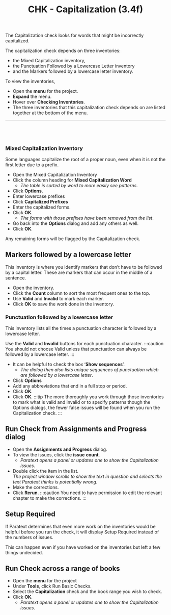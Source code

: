 ﻿---
title: CHK - Capitalization (3.4f)
---
The Capitalization check looks for words that might be incorrectly capitalized.

The capitalization check depends on three inventories:

-  the Mixed Capitalization inventory,
-  the Punctuation Followed by a Lowercase Letter inventory
-  and the Markers followed by a lowercase letter inventory.

To view the inventories,

-  Open the **menu** for the project.
-  **Expand** the menu.
-  Hover over **Checking Inventories**.
-  The three inventories that this capitalization check depends on are listed together at the bottom of the menu.
 
----

 
----


### Mixed Capitalization Inventory

Some languages capitalize the root of a proper noun, even when it is not the first letter due to a prefix.

-  Open the Mixed Capitalization Inventory
-  Click the column heading for **Mixed Capitalization Word**  
    -  *The table is sorted by word to more easily see patterns*.
-  Click **Options**.
-  Enter lowercase prefixes
-  Click **Capitalized Prefixes**
-  Enter the capitalized forms.
-  Click **OK**.  
    -  *The forms with those prefixes have been removed from the list*.
-  Go back into the **Options** dialog and add any others as well.
-  Click **OK**.

Any remaining forms will be flagged by the Capitalization check.

## Markers followed by a lowercase letter

This inventory is where you identify markers that don’t have to be followed by a capital letter.
These are markers that can occur in the middle of a sentence.

-  Open the inventory.
-  Click the **Count** column to sort the most frequent ones to the top.
-  Use **Valid** and **Invalid** to mark each marker.
-  Click **OK** to save the work done in the inventory.

### Punctuation followed by a lowercase letter

This inventory lists all the times a punctuation character is followed by a lowercase letter.

Use the **Valid** and **Invalid** buttons for each punctuation character. 
:::caution
You should not choose Valid unless that punctuation can always be followed by a lowercase letter.
:::
-  It can be helpful to check the box ‘**Show sequences**’.  
    - *The dialog then also lists unique sequences of punctuation which are followed by a lowercase letter*.
-  Click **Options**
-  Add any abbreviations that end in a full stop or period.
-  Click **OK**.  
-  Click **OK**.
:::tip
The more thoroughly you work through those inventories to mark what is valid and invalid or to specify patterns though the Options dialogs, the fewer false issues will be found when you run the Capitalization check.
:::
## Run Check from Assignments and Progress dialog

-  Open the **Assignments and Progress** dialog.
-  To view the issues, click the **issue** **count**.  
    -  *Paratext opens a panel or updates one to show the Capitalization issues*.
-  Double click the item in the list.  
   *The project window scrolls to show the text in question and selects the text Paratext thinks is potentially wrong*.
-  Make the corrections. 
-  Click **Rerun**.
:::caution
You need to have permission to edit the relevant chapter to make the corrections.
:::
## Setup Required

If Paratext determines that even more work on the inventories would be helpful before you run the check, it will display Setup Required instead of the numbers of issues.

This can happen even if you have worked on the inventories but left a few things undecided.

## Run Check across a range of books

-  Open the **menu** for the project
-  Under **Tools**, click Run Basic Checks.
-  Select the **Capitalization** check and the book range you wish to check.
-  Click **OK**.  
    -  *Paratext opens a panel or updates one to show the Capitalization issues*.

